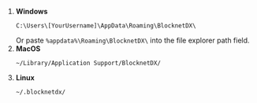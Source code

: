 1. **Windows**
	```
	C:\Users\[YourUsername]\AppData\Roaming\BlocknetDX\
	```
	Or paste `%appdata%\Roaming\BlocknetDX\` into the file explorer path field.
1. **MacOS**
	```
	~/Library/Application Support/BlocknetDX/
	```
1. **Linux**
	```
	~/.blocknetdx/
	```